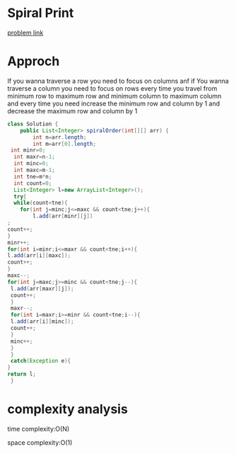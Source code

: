 # Spiral Print

[problem link](https://leetcode.com/problems/spiral-matrix/description/)

# Approch

If you wanna traverse a row you need to focus on columns anf if You wanna traverse a column you need to focus on rows
every time you travel from minimum row to maximum row and minimum column to maximum column and every time you need increase the minimum row and column by 1 and decrease the maximum row and column by 1


```Java
class Solution {
    public List<Integer> spiralOrder(int[][] arr) {
        int n=arr.length;
        int m=arr[0].length;
 int minr=0;
  int maxr=n-1;
  int minc=0;
  int maxc=m-1;
  int tne=m*n;
  int count=0;
  List<Integer> l=new ArrayList<Integer>();
  try{
  while(count<tne){
    for(int j=minc;j<=maxc && count<tne;j++){
        l.add(arr[minr][j])
;
count++;
}
minr++;
for(int i=minr;i<=maxr && count<tne;i++){
l.add(arr[i][maxc]);
count++;
}
maxc--;
for(int j=maxc;j>=minc && count<tne;j--){
 l.add(arr[maxr][j]);
 count++;
 }
 maxr--;
 for(int i=maxr;i>=minr && count<tne;i--){
 l.add(arr[i][minc]);
 count++;
 }
 minc++;
 }
 }
 catch(Exception e){
}
return l;
 }
```
# complexity analysis

 time complexity:O(N)
 
 space complexity:O(1)
 
